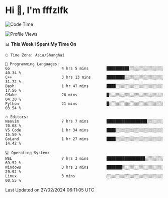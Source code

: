 # Hi 👋, I'm fffzlfk

<!--START_SECTION:waka-->
![Code Time](http://img.shields.io/badge/Code%20Time-669%20hrs%205%20mins-blue)

![Profile Views](http://img.shields.io/badge/Profile%20Views-3-blue)

📊 **This Week I Spent My Time On** 

```text
🕑︎ Time Zone: Asia/Shanghai

💬 Programming Languages: 
Go                       4 hrs 5 mins        ██████████░░░░░░░░░░░░░░░   40.34 % 
C++                      3 hrs 13 mins       ████████░░░░░░░░░░░░░░░░░   31.72 % 
Bash                     1 hr 47 mins        ████░░░░░░░░░░░░░░░░░░░░░   17.56 % 
CMake                    26 mins             █░░░░░░░░░░░░░░░░░░░░░░░░   04.30 % 
Python                   21 mins             █░░░░░░░░░░░░░░░░░░░░░░░░   03.54 % 

🔥 Editors: 
Neovim                   7 hrs 7 mins        ██████████████████░░░░░░░   70.08 % 
VS Code                  1 hr 34 mins        ████░░░░░░░░░░░░░░░░░░░░░   15.50 % 
GoLand                   1 hr 27 mins        ████░░░░░░░░░░░░░░░░░░░░░   14.42 % 

💻 Operating System: 
WSL                      7 hrs 3 mins        █████████████████░░░░░░░░   69.52 % 
Windows                  3 hrs 2 mins        ███████░░░░░░░░░░░░░░░░░░   29.92 % 
Linux                    3 mins              ░░░░░░░░░░░░░░░░░░░░░░░░░   00.55 % 
```


 Last Updated on 27/02/2024 06:11:05 UTC
<!--END_SECTION:waka-->
